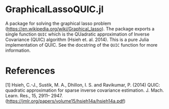 
# GraphicalLassoQUIC.jl

A package for solving the graphical lasso problem (https://en.wikipedia.org/wiki/Graphical_lasso). 
The package exports a single function `QUIC` which is the QUadratic approximation of Inverse Covariance (QUIC) algorithm (Hsieh et. al. 2014).
This is a pure Julia implementation of QUIC. See the docstring of the `QUIC` function for more information.

# References

[1] Hsieh, C.-J., Sustik, M. A., Dhillon, I. S. and Ravikumar, P. (2014) QUIC: quadratic approximation for sparse inverse covariance estimation. J. Mach. Learn. Res., 15, 2911– 2947. (https://jmlr.org/papers/volume15/hsieh14a/hsieh14a.pdf)

